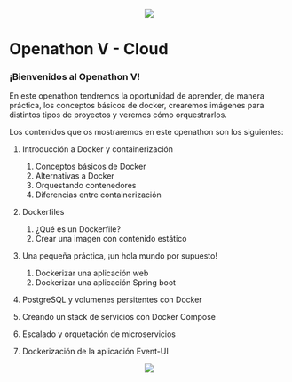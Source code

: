 <p align="center">
    <img src="resources/header.png">
</p>

# Openathon V - Cloud

### ¡Bienvenidos al Openathon V! 

En este openathon tendremos la oportunidad de aprender, de manera práctica, los conceptos básicos de docker, crearemos imágenes para distintos tipos de proyectos y veremos cómo orquestrarlos.  

Los contenidos que os mostraremos en este openathon son los siguientes:

1. Introducción a Docker y containerización
   1. Conceptos básicos de Docker
   2. Alternativas a Docker
   3. Orquestando contenedores
   4. Diferencias entre containerización

2. Dockerfiles
   1. ¿Qué es un Dockerfile?
   2. Crear una imagen con contenido estático 

3. Una pequeña práctica, ¡un hola mundo por supuesto!
   1. Dockerizar una aplicación web
   2. Dockerizar una aplicación Spring boot

4. PostgreSQL y volumenes persitentes con Docker
5. Creando un stack de servicios con Docker Compose
6. Escalado y orquetación de microservicios
7. Dockerización de la aplicación Event-UI

	
<p align="center">
    <img src="resources/header.png">
</p>
